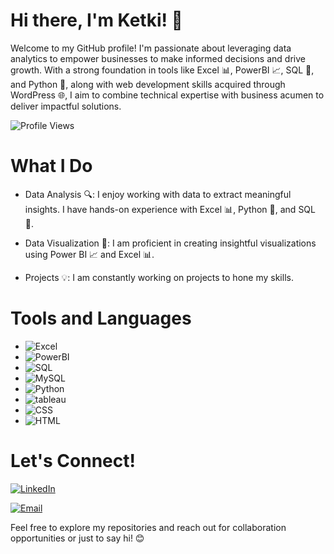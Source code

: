 
# Hi there, I'm Ketki! 👋

Welcome to my GitHub profile! I'm passionate about leveraging data analytics to empower businesses to make informed decisions and drive growth. With a strong foundation in tools like Excel 📊, PowerBI 📈, SQL 💾, and Python 🐍, along with web development skills acquired through WordPress 🌐, I aim to combine technical expertise with business acumen to deliver impactful solutions.


![Profile Views](https://komarev.com/ghpvc/?username=ketkijain2020t&color=blueviolet)
# What I Do

- Data Analysis 🔍: I enjoy working with data to extract meaningful insights. I have hands-on experience with Excel 📊, Python 🐍, and SQL 💾.

- Data Visualization 🎨: I am proficient in creating insightful visualizations using Power BI 📈 and Excel 📊.

- Projects 💡: I am constantly working on projects to hone my skills.

# Tools and Languages
 - ![Excel](https://img.shields.io/badge/-Excel-217346?style=flat-square&logo=microsoft-excel&logoColor=white)
- ![PowerBI](https://img.shields.io/badge/-PowerBI-F2C811?style=flat-square&logo=powerBI&logoColor=black)
- ![SQL](https://img.shields.io/badge/-SQL-4479A1?style=flat-square&logo=sql&logoColor=white)
- ![MySQL](https://img.shields.io/badge/-MySQL-4479A1?style=flat-square&logo=mysql&logoColor=white)
- ![Python](https://img.shields.io/badge/-Python-3776AB?style=flat-square&logo=python&logoColor=white)
- ![tableau](https://img.shields.io/badge/-tableau-21759B?style=flat-square&logo=tableau&logoColor=white)
- ![CSS](https://img.shields.io/badge/CSS-1572B6?logo=css3&logoColor=white)
- ![HTML](https://img.shields.io/badge/HTML-%23E34F26.svg?logo=html5&logoColor=white)

# Let's Connect!

[![LinkedIn](https://img.shields.io/badge/-LinkedIn-0077B5?style=flat-square&logo=linkedin&logoColor=white)](https://www.linkedin.com/in/ketki-jain20/) 


[![Email](https://img.shields.io/badge/-Email-D14836?style=flat-square&logo=gmail&logoColor=white)](mailto:ketkjain@gmail.com)

Feel free to explore my repositories and reach out for collaboration opportunities or just to say hi! 😊
